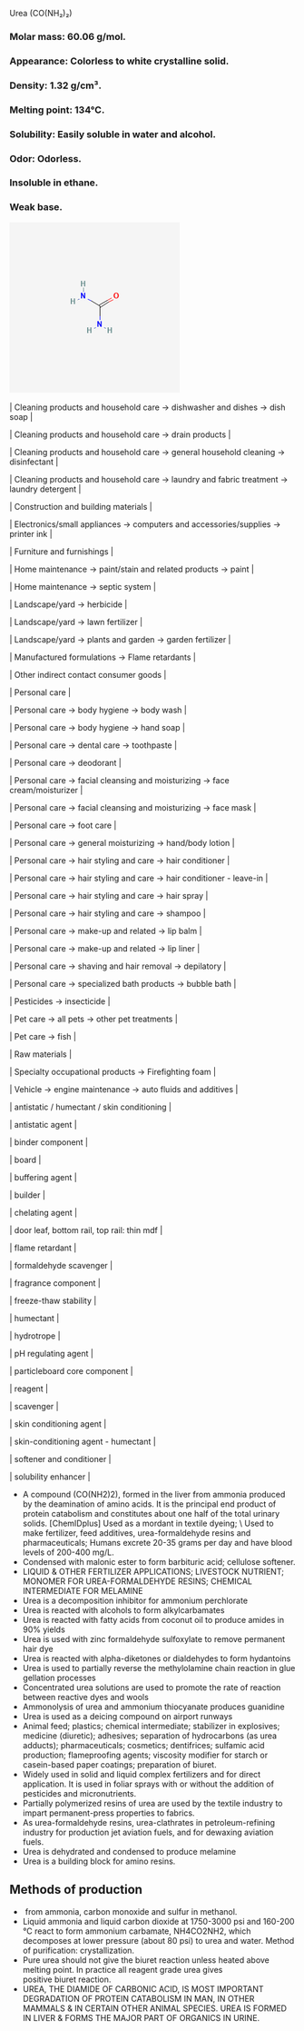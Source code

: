 Urea (CO(NH₂)₂)

### Molar mass: 60.06 g/mol.
### Appearance: Colorless to white crystalline solid.
### Density: 1.32 g/cm³.
### Melting point: 134°C.
### Solubility: Easily soluble in water and alcohol.
### Odor: Odorless.
### Insoluble in ethane.
### Weak base.

![ureamolecule](../images/ureamolecule.png)

| Cleaning products and household care \-\> dishwasher and dishes \-\> dish soap |


| Cleaning products and household care \-\> drain products |

| Cleaning products and household care \-\> general household cleaning \-\> disinfectant |

| Cleaning products and household care \-\> laundry and fabric treatment \-\> laundry detergent |

| Construction and building materials |

| Electronics/small appliances \-\> computers and accessories/supplies \-\> printer ink |

| Furniture and furnishings |

| Home maintenance \-\> paint/stain and related products \-\> paint |

| Home maintenance \-\> septic system |

| Landscape/yard \-\> herbicide |

| Landscape/yard \-\> lawn fertilizer |

| Landscape/yard \-\> plants and garden \-\> garden fertilizer |

| Manufactured formulations \-\> Flame retardants |

| Other indirect contact consumer goods |

| Personal care |

| Personal care \-\> body hygiene \-\> body wash |

| Personal care \-\> body hygiene \-\> hand soap |

| Personal care \-\> dental care \-\> toothpaste |

| Personal care \-\> deodorant |

| Personal care \-\> facial cleansing and moisturizing \-\> face cream/moisturizer |

| Personal care \-\> facial cleansing and moisturizing \-\> face mask |

| Personal care \-\> foot care |

| Personal care \-\> general moisturizing \-\> hand/body lotion |

| Personal care \-\> hair styling and care \-\> hair conditioner |

| Personal care \-\> hair styling and care \-\> hair conditioner \- leave-in |

| Personal care \-\> hair styling and care \-\> hair spray |

| Personal care \-\> hair styling and care \-\> shampoo |

| Personal care \-\> make-up and related \-\> lip balm |

| Personal care \-\> make-up and related \-\> lip liner |

| Personal care \-\> shaving and hair removal \-\> depilatory |

| Personal care \-\> specialized bath products \-\> bubble bath |

| Pesticides \-\> insecticide |

| Pet care \-\> all pets \-\> other pet treatments |

| Pet care \-\> fish |

| Raw materials |

| Specialty occupational products \-\> Firefighting foam |

| Vehicle \-\> engine maintenance \-\> auto fluids and additives |

| antistatic / humectant / skin conditioning |

| antistatic agent |

| binder component |

| board |

| buffering agent |

| builder |

| chelating agent |

| door leaf, bottom rail, top rail: thin mdf |

| flame retardant |

| formaldehyde scavenger |

| fragrance component |

| freeze-thaw stability |

| humectant |

| hydrotrope |

| pH regulating agent |

| particleboard core component |

| reagent |

| scavenger |

| skin conditioning agent |

| skin-conditioning agent \- humectant |

| softener and conditioner |

| solubility enhancer |

* A compound (CO(NH2)2), formed in the liver from ammonia produced by the deamination of amino acids. It is the principal end product of protein catabolism and constitutes about one half of the total urinary solids. \[ChemIDplus\] Used as a mordant in textile dyeing; \ Used to make fertilizer, feed additives, urea-formaldehyde resins and pharmaceuticals; Humans excrete 20-35 grams per day and have blood levels of 200-400 mg/L.  
* Condensed with malonic ester to form barbituric acid; cellulose softener.  
* LIQUID & OTHER FERTILIZER APPLICATIONS; LIVESTOCK NUTRIENT; MONOMER FOR UREA-FORMALDEHYDE RESINS; CHEMICAL INTERMEDIATE FOR MELAMINE  
* Urea is a decomposition inhibitor for ammonium perchlorate  
* Urea is reacted with alcohols to form alkylcarbamates  
* Urea is reacted with fatty acids from coconut oil to produce amides in 90% yields  
* Urea is used with zinc formaldehyde sulfoxylate to remove permanent hair dye  
* Urea is reacted with alpha-diketones or dialdehydes to form hydantoins  
* Urea is used to partially reverse the methylolamine chain reaction in glue gellation processes  
* Concentrated urea solutions are used to promote the rate of reaction between reactive dyes and wools  
* Ammonolysis of urea and ammonium thiocyanate produces guanidine  
* Urea is used as a deicing compound on airport runways  
* Animal feed; plastics; chemical intermediate; stabilizer in explosives; medicine (diuretic); adhesives; separation of hydrocarbons (as urea adducts); pharmaceuticals; cosmetics; dentifrices; sulfamic acid production; flameproofing agents; viscosity modifier for starch or casein-based paper coatings; preparation of biuret.  
* Widely used in solid and liquid complex fertilizers and for direct application. It is used in foliar sprays with or without the addition of pesticides and micronutrients.  
* Partially polymerized resins of urea are used by the textile industry to impart permanent-press properties to fabrics.  
* As urea-formaldehyde resins, urea-clathrates in petroleum-refining industry for production jet aviation fuels, and for dewaxing aviation fuels.  
* Urea is dehydrated and condensed to produce melamine  
* Urea is a building block for amino resins.  
##  Methods of production  
*  from ammonia, carbon monoxide and sulfur in methanol.  
* Liquid ammonia and liquid carbon dioxide at 1750-3000 psi and 160-200 °C react to form ammonium carbamate, NH4CO2NH2, which decomposes at lower pressure (about 80 psi) to urea and water. Method of purification: crystallization.  
* Pure urea should not give the biuret reaction unless heated above melting point. In practice all reagent grade urea gives positive biuret reaction.  
* UREA, THE DIAMIDE OF CARBONIC ACID, IS MOST IMPORTANT DEGRADATION OF PROTEIN CATABOLISM IN MAN, IN OTHER MAMMALS & IN CERTAIN OTHER ANIMAL SPECIES. UREA IS FORMED IN LIVER & FORMS THE MAJOR PART OF ORGANICS IN URINE.